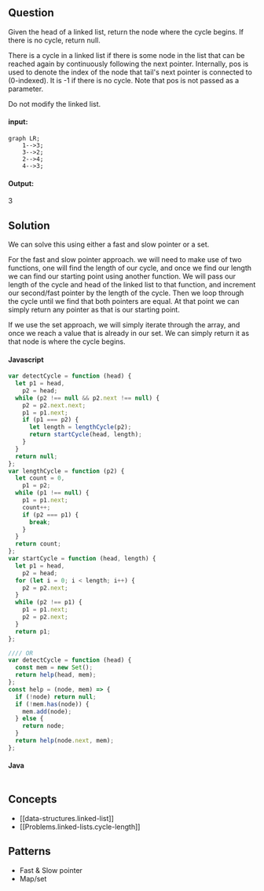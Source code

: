 
## Question

Given the head of a linked list, return the node where the cycle begins. If there is no cycle, return null.

There is a cycle in a linked list if there is some node in the list that can be reached again by continuously following the next pointer. Internally, pos is used to denote the index of the node that tail's next pointer is connected to (0-indexed). It is -1 if there is no cycle. Note that pos is not passed as a parameter.

Do not modify the linked list.

#### input:

```mermaid
graph LR;
    1-->3;
    3-->2;
    2-->4;
    4-->3;

```

#### Output:

3

## Solution

We can solve this using either a fast and slow pointer or a set.

For the fast and slow pointer approach. we will need to make use of two functions, one will find the length of our cycle, and once we find our length we can find our starting point using another function. We will pass our length of the cycle and head of the linked list to that function, and increment our second/fast pointer by the length of the cycle. Then we loop through the cycle until we find that both pointers are equal. At that point we can simply return any pointer as that is our starting point.

If we use the set approach, we will simply iterate through the array, and once we reach a value that is already in our set. We can simply return it as that node is where the cycle begins.

#### Javascript

```javascript
var detectCycle = function (head) {
  let p1 = head,
    p2 = head;
  while (p2 !== null && p2.next !== null) {
    p2 = p2.next.next;
    p1 = p1.next;
    if (p1 === p2) {
      let length = lengthCycle(p2);
      return startCycle(head, length);
    }
  }
  return null;
};
var lengthCycle = function (p2) {
  let count = 0,
    p1 = p2;
  while (p1 !== null) {
    p1 = p1.next;
    count++;
    if (p2 === p1) {
      break;
    }
  }
  return count;
};
var startCycle = function (head, length) {
  let p1 = head,
    p2 = head;
  for (let i = 0; i < length; i++) {
    p2 = p2.next;
  }
  while (p2 !== p1) {
    p1 = p1.next;
    p2 = p2.next;
  }
  return p1;
};

//// OR
var detectCycle = function (head) {
  const mem = new Set();
  return help(head, mem);
};
const help = (node, mem) => {
  if (!node) return null;
  if (!mem.has(node)) {
    mem.add(node);
  } else {
    return node;
  }
  return help(node.next, mem);
};
```

#### Java

```java

```

## Concepts

- [[data-structures.linked-list]]
- [[Problems.linked-lists.cycle-length]]

## Patterns

- Fast & Slow pointer
- Map/set
